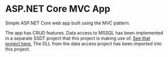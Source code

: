 # ASP.NET Core MVC App #

Simple ASP.NET Core web app built using the MVC pattern.

The app has CRUD features. Data access to MSSQL has been implemented in a separate SSDT project that this project is making use of. [See that project here.](https://github.com/christopherlindberg1/MSSQLDataAccessDemo) The DLL from the data access project has been imported into this project.
